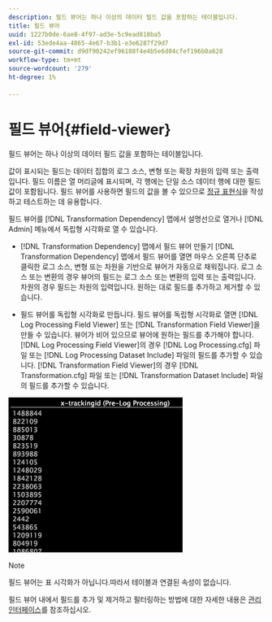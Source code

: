```yaml
---
description: 필드 뷰어는 하나 이상의 데이터 필드 값을 포함하는 테이블입니다.
title: 필드 뷰어
uuid: 1227b0de-6ae8-4f97-ad3e-5c9ead818ba5
exl-id: 53ede4aa-4865-4e67-b3b1-e3e6287f29d7
source-git-commit: d9df90242ef96188f4e4b5e6d04cfef196b0a628
workflow-type: tm+mt
source-wordcount: '279'
ht-degree: 1%

---
```


# 필드 뷰어{#field-viewer}

필드 뷰어는 하나 이상의 데이터 필드 값을 포함하는 테이블입니다.

값이 표시되는 필드는 데이터 집합의 로그 소스, 변형 또는 확장 차원의 입력 또는 출력입니다. 필드 이름은 열 머리글에 표시되며, 각 행에는 단일 소스 데이터 행에 대한 필드 값이 포함됩니다. 필드 뷰어를 사용하면 필드의 값을 볼 수 있으므로 [정규 표현식](../../../../../home/c-dataset-const-proc/c-reg-exp.md#concept-070077baa419475094ef0469e92c5b9c)을 작성하고 테스트하는 데 유용합니다.

필드 뷰어를 [!DNL Transformation Dependency] 맵에서 설명선으로 열거나 [!DNL Admin] 메뉴에서 독립형 시각화로 열 수 있습니다.

* [!DNL Transformation Dependency] 맵에서 필드 뷰어 만들기 [!DNL Transformation Dependency] 맵에서 필드 뷰어를 열면 마우스 오른쪽 단추로 클릭한 로그 소스, 변형 또는 차원을 기반으로 뷰어가 자동으로 채워집니다. 로그 소스 또는 변환의 경우 뷰어의 필드는 로그 소스 또는 변환의 입력 또는 출력입니다. 차원의 경우 필드는 차원의 입력입니다. 원하는 대로 필드를 추가하고 제거할 수 있습니다.

* 필드 뷰어를 독립형 시각화로 만듭니다. 필드 뷰어를 독립형 시각화로 열면 [!DNL Log Processing Field Viewer] 또는 [!DNL Transformation Field Viewer]을 만들 수 있습니다. 뷰어가 비어 있으므로 뷰어에 원하는 필드를 추가해야 합니다. [!DNL Log Processing Field Viewer]의 경우 [!DNL Log Processing.cfg] 파일 또는 [!DNL Log Processing Dataset Include] 파일의 필드를 추가할 수 있습니다. [!DNL Transformation Field Viewer]의 경우 [!DNL Transformation.cfg] 파일 또는 [!DNL Transformation Dataset Include] 파일의 필드를 추가할 수 있습니다.

![](assets/vis_FieldViewer_OneField.png)

>[!NOTE]
>
>필드 뷰어는 표 시각화가 아닙니다.따라서 테이블과 연결된 속성이 없습니다.

필드 뷰어 내에서 필드를 추가 및 제거하고 필터링하는 방법에 대한 자세한 내용은 [관리 인터페이스](../../../../../home/c-get-started/c-admin-intrf/c-admin-intrf.md#concept-855c1a91e1a948969fab592adca15f74)를 참조하십시오.
